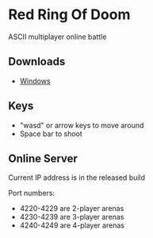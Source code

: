 # Red Ring Of Doom
ASCII multiplayer online battle

## Downloads
* [Windows](https://github.com/silent-g-host/red-ring-of-doom/releases/download/0.0.7/red-ring-of-doom.exe)

## Keys
* "wasd" or arrow keys to move around
* Space bar to shoot

## Online Server
Current IP address is in the released build

Port numbers:
* 4220-4229 are 2-player arenas
* 4230-4239 are 3-player arenas
* 4240-4249 are 4-player arenas
